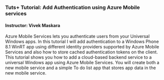 ### Tuts+ Tutorial: Add Authentication using Azure Mobile services

#### Instructor: Vivek Maskara

Azure Mobile Services lets you authenticate users from your Universal Windows apps. In this tutorial I will add authentication to a Windows Phone 8.1 WinRT app using different identity providers supported by Azure Mobile Services and also how to store cached authentication tokens on the client.
This tutorial shows you how to add a cloud-based backend service to a universal Windows app using Azure Mobile Services. You will create both a new mobile service and a simple To do list app that stores app data in the new mobile service. 



